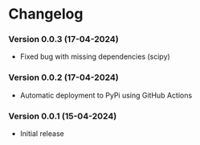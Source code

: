 # Changelog

### Version 0.0.3 (17-04-2024)
- Fixed bug with missing dependencies (scipy)
### Version 0.0.2 (17-04-2024)
- Automatic deployment to PyPi using GitHub Actions
### Version 0.0.1 (15-04-2024)
- Initial release